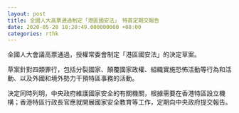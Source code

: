 ```yaml
---
layout: post
title: 全國人大高票通過制定「港區國安法」　特首定期交報告
date: 2020-05-28 18:20:49.000000000 +08:00
categories: rthk
---
```


全國人大會議高票通過，授權常委會制定「港區國安法」的決定草案。

草案針對四類罪行，包括分裂國家、顛覆國家政權、組織實施恐怖活動等行為和活動、以及外國和境外勢力干預特區事務的活動。

決定同時列明，中央政府維護國家安全的有關機關，根據需要在香港特區設立機構；香港特區行政長官應就開展國家安全教育等工作，定期向中央政府提交報告。
